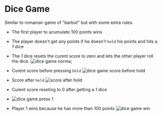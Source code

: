 # Dice Game
Similar to romanian game of "barbut" but with some extra rules.
- The first player to acumulate 100 points wins 
- The player doesn't get any points if he doesn't `hold` his points and hits a *1* dice 
- The *1* dice resets the curent score to zero and lets the other player roll the dice. 
![dice game norma;](https://user-images.githubusercontent.com/94912205/151709135-73f264db-7810-406b-9698-d594514b96b9.PNG)

- Curent score before pressing `hold`
![dice game score before hold](https://user-images.githubusercontent.com/94912205/151709155-a0a5526c-9694-4a1a-8496-58fc7f63cd6e.PNG)

- Score after `hold`
![score after hold](https://user-images.githubusercontent.com/94912205/151709164-45e1f973-f6d4-4df4-ae20-0c2f0002c61f.PNG)

- Curent score reseting to 0 after getting a *1* dice 
- ![dice game press 1](https://user-images.githubusercontent.com/94912205/151709186-d05911ba-79ab-4403-b619-ddd32f1901b1.gif)

- Player 1 wins because he has more than 100 points 
![dice game win](https://user-images.githubusercontent.com/94912205/151709216-6167bd9f-db30-4a1e-8aa3-a6e1d65bd664.PNG)

